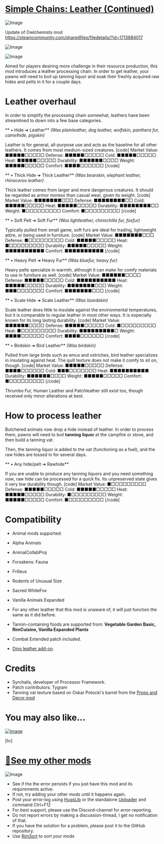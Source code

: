 # [Simple Chains: Leather (Continued)]()

![Image](https://i.imgur.com/buuPQel.png)

Update of Owlchemists mod https://steamcommunity.com/sharedfiles/filedetails/?id=1713884017

![Image](https://i.imgur.com/pufA0kM.png)
	
![Image](https://i.imgur.com/Z4GOv8H.png)

Aimed for players desiring more challenge in their resource production, this mod introduces a leather processing chain. In order to get leather, your pawns will need to boil up tanning liquor and soak their freshly acquired raw hides and pelts in it for a couple days.

# Leather overhaul

In order to simplify the processing chain somewhat, leathers have been streamlined to down into a few base categories.

** • Hide ➔ Leather**
*(Was plainleather, dog leather, wolfskin, panthera fur, camelhide, pigskin)*

Leather is for general, all-purpose use and acts as the baseline for all other leathers. It comes from most medium-sized creatures.
[code]
Market Value:  ■■■■■□□□□□
Defense:       ■■■■■□□□□□
Cold:          ■■■■■□□□□□
Heat:          ■■■■■□□□□□
Durability:    ■■■■■■□□□□
Weight:        ■■■■■□□□□□
Comfort:       ■■■■□□□□□□
[/code]

** • Thick Hide ➔ Thick Leather**
*(Was bearskin, elephant leather, rhinoceros leather)*

Thick leather comes from larger and more dangerous creatures. It should be regarded as armor moreso than casual wear, given its weight.
[code]
Market Value:  ■■■■■■■□□□
Defense:       ■■■■■■■■□□
Cold:          ■■■■■□□□□□
Heat:          ■■■■■□□□□□
Durability:    ■■■■■■■■□□
Weight:        ■□□□□□□□□□
Comfort:       ■□□□□□□□□□
[/code]

** • Soft Pelt ➔ Soft Fur**
*(Was lightleather, chinnchilla fur, foxfur)*

Typically pulled from small game, soft furs are ideal for trading, lightweight attire, or being used in furniture.
[code]
Market Value:  ■■■■■■■□□□
Defense:       ■□□□□□□□□□
Cold:          ■■■■■□□□□□
Heat:          ■□□□□□□□□□
Durability:    ■■■■■□□□□□
Weight:        ■■■■■■■■■■
Comfort:       ■■■■■■■■■■
[/code]

** • Heavy Pelt ➔ Heavy Fur**
*(Was bluefur, heavy fur)*

Heavy pelts specialize in warmth, although it can make for comfy materials to use in furniture as well.
[code]
Market Value:  ■■■■■■□□□□
Defense:       ■■■■■□□□□□
Cold:          ■■■■■■■■■■
Heat:          ■■■■■□□□□□
Durability:    ■■■■■■■□□□
Weight:        ■■■□□□□□□□
Comfort:       ■■■■■■■□□□
[/code]

** • Scale Hide ➔ Scale Leather**
*(Was lizardskin)*

Scale leather does little to insulate against the environmental temperatures, but it is comparable to regular leather in most other ways. It is especially known for its long lasting durability.
[code]
Market Value:  ■■■■■■□□□□
Defense:       ■■■■■□□□□□
Cold:          ■□□□□□□□□□
Heat:          ■□□□□□□□□□
Durability:    ■■■■■■■■■□
Weight:        ■■■■□□□□□□
Comfort:       ■■■■□□□□□□
[/code]

** • Birdskin ➔ Bird Leather**
*(Was birdskin)*

Pulled from large birds such as emus and ostriches, bird leather specializes in insulating against heat. The quill texture does not make it comfy to sit on, though.
[code]
Market Value:  ■■■■■□□□□□
Defense:       ■■■■□□□□□□
Cold:          ■■■□□□□□□□
Heat:          ■■■■■■■■■■
Durability:    ■■■■■■□□□□
Weight:        ■■■■■□□□□□
Comfort:       ■□□□□□□□□□
[/code]

Thrumbo Fur, Human Leather and Patchleather still exist too, though received only minor alterations at best.

# How to process leather

Butchered animals now drop a hide instead of leather. In order to process them, pawns will need to boil **tanning liquor** at the campfire or stove, and then build a tanning vat.

Then, the tanning liquor is added to the vat (functioning as a fuel), and the raw hides are tossed in for several days.

** • Any hide/pelt ➔ Rawhide**

If you are unable to produce any tanning liquors and you need something *now*, raw hide can be processed for a quick fix. Its unpreserved state gives it very low durability though.
[code]
Market Value:  ■□□□□□□□□□
Defense:       ■■■■■□□□□□
Cold:          ■■■■■□□□□□
Heat:          ■■■■■□□□□□
Durability:    ■□□□□□□□□□
Weight:        ■■■■■□□□□□
Comfort:       ■□□□□□□□□□
[/code]

# Compatibility



- Animal mods supported:


- Alpha Animals
- AnimalCollabProj
- Forsakens: Fauna
- Frilleus
- Rodents of Unusual Size
- Sacred WhiteFox
- Vanilla Animals Expanded


- For any other leather that this mod is unaware of, it will just function the same as it did before.
- Tannin-containing foods are supported from: **Vegetable Garden Basic, RimCuisine, Vanilla Expanded Plants**
- Combat Extended patch included.
- [Dino leather add-on](https://steamcommunity.com/sharedfiles/filedetails/?id=2607317890).



# Credits



- Syrchalis, developer of Processor Framework.
- Patch contributors: Tygram
- Tanning vat texture based on Oskar Potocki's barrel from the [Props and Decor mod](https://steamcommunity.com/sharedfiles/filedetails/?id=2102143149)



# You may also like...

[![Image](https://steamuserimages-a.akamaihd.net/ugc/952983568043575028/608E9F4FA727CF907752586C9A3716ED22718759/?imw=5000&amp;imh=5000&amp;ima=fit&amp;impolicy=Letterbox&amp;imcolor=%23000000&amp;letterbox=false)](https://steamcommunity.com/sharedfiles/filedetails/?id=1708709952)

[hr]
# [🦉See my other mods](https://steamcommunity.com/id/owlchemist/myworkshopfiles/?appid=294100)


![Image](https://i.imgur.com/PwoNOj4.png)



-  See if the the error persists if you just have this mod and its requirements active.
-  If not, try adding your other mods until it happens again.
-  Post your error-log using [HugsLib](https://steamcommunity.com/workshop/filedetails/?id=818773962) or the standalone [Uploader](https://steamcommunity.com/sharedfiles/filedetails/?id=2873415404) and command Ctrl+F12
-  For best support, please use the Discord-channel for error-reporting.
-  Do not report errors by making a discussion-thread, I get no notification of that.
-  If you have the solution for a problem, please post it to the GitHub repository.
-  Use [RimSort](https://github.com/RimSort/RimSort/releases/latest) to sort your mods


